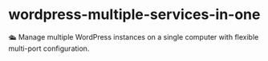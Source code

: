 # wordpress-multiple-services-in-one
🛳️ Manage multiple WordPress instances on a single computer with flexible multi-port configuration.
